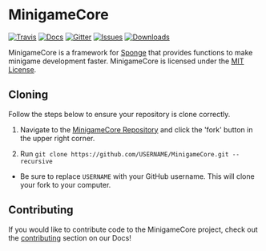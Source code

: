 # MinigameCore
[![Travis]](https://travis-ci.org/MinigameCore/MinigameCore)
[![Docs]](http://minigamecore.github.io/Docs/)
[![Gitter]](https://gitter.im/MinigameCore/MinigameCore)
[![Issues]](http://www.github.com/MinigameCore/MinigameCore/issues/)
[![Downloads]](http://www.github.com/MinigameCore/MinigameCore/releases/)

MinigameCore is a framework for [Sponge](https://www.spongepowered.org/) that provides functions to make minigame
development faster. MinigameCore is licensed under the [MIT License](https://tldrlegal.com/license/mit-license).

## Cloning

Follow the steps below to ensure your repository is clone correctly.

1. Navigate to the [MinigameCore Repository](https://github.com/MinigameCore/MinigameCore) and click the
'fork' button in the upper right corner.

1. Run `git clone https://github.com/USERNAME/MinigameCore.git --recursive`
 - Be sure to replace `USERNAME` with your GitHub username. This will clone your fork to your computer.

## Contributing

If you would like to contribute code to the MinigameCore project, check out the
[contributing](http://minigamecore.github.io/Docs/contributing.html) section on our Docs!

[License]: https://img.shields.io/badge/License-MIT-brightgreen.svg?style=flat-square
[Issues]: https://img.shields.io/github/issues/MinigameCore/MinigameCore.svg?style=flat-square
[Downloads]: https://img.shields.io/github/downloads/MinigameCore/MinigameCore/total.svg?style=flat-square
[Gitter]: https://img.shields.io/badge/chat-on_gitter-3F51B5.svg?style=flat-square
[Travis]: https://img.shields.io/travis/MinigameCore/MinigameCore/master.svg?style=flat-square
[Docs]: https://img.shields.io/badge/Official-Docs-2196F3.svg?style=flat-square
